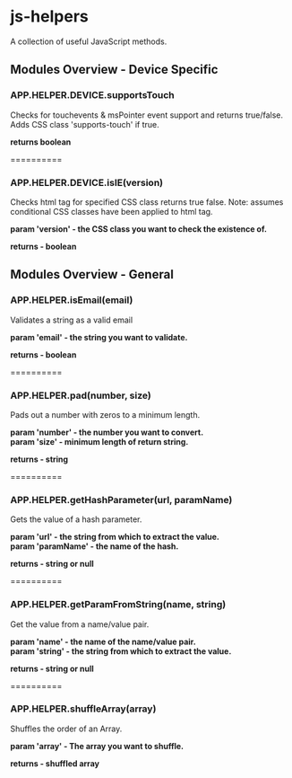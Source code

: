 <h1>js-helpers</h1>

<p>A collection of useful JavaScript methods.</p>

<h2>Modules Overview - Device Specific</h2>

<h3>APP.HELPER.DEVICE.supportsTouch</h3>
<p>Checks for touchevents  & msPointer event support and returns true/false. Adds CSS class 'supports-touch' if true.</p>
<p><strong>returns boolean</strong></p>
==========
<h3>APP.HELPER.DEVICE.isIE(version)</h3>
<p>Checks html tag for specified CSS class returns true false. Note: assumes conditional CSS classes have been applied to html tag.</p>
<p><strong>param 'version' - the CSS class you want to check the existence of.</strong></p>
<p><strong>returns - boolean</strong></p>

<h2>Modules Overview - General</h2>

<h3>APP.HELPER.isEmail(email)</h3>
<p>Validates a string as a valid email</p>
<p><strong>param 'email' - the string you want to validate.</strong></p>
<p><strong>returns - boolean</strong></p>
==========
<h3>APP.HELPER.pad(number, size)</h3>
<p>Pads out a number with zeros to a minimum length.</p>
<p><strong>param 'number' - the number you want to convert.</br>param 'size' - minimum length of return string.</strong></p>
<p><strong>returns - string</strong></p>
==========
<h3>APP.HELPER.getHashParameter(url, paramName)</h3>
<p>Gets the value of a hash parameter.</p>
<p><strong>param 'url' - the string from which to extract the value.</br>
param 'paramName' - the name of the hash.</strong></p>
<p><strong>returns - string or null</strong></p>
==========
<h3>APP.HELPER.getParamFromString(name, string)</h3>
<p>Get the value from a name/value pair.</p>
<p><strong>param 'name' - the name of the name/value pair.</br>
param 'string' - the string from which to extract the value.</strong></p>
<p><strong>returns - string or null</strong></p>
==========
<h3>APP.HELPER.shuffleArray(array)</h3>
<p>Shuffles the order of an Array.</p>
<p><strong>param 'array' - The array you want to shuffle.</strong></p>
<p><strong>returns - shuffled array</strong></p>
